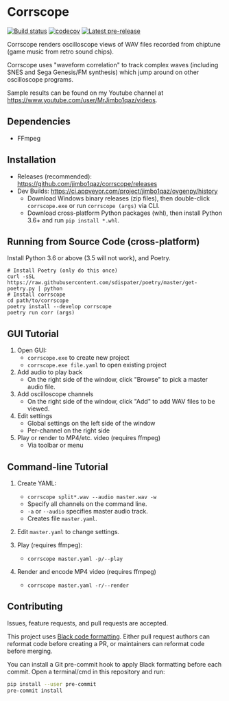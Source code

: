 # Corrscope

[![Build status](https://ci.appveyor.com/api/projects/status/awiajnwd6a4uhu37/branch/master?svg=true)](https://ci.appveyor.com/project/jimbo1qaz/ovgenpy/branch/master)
[![codecov](https://codecov.io/gh/jimbo1qaz/corrscope/branch/master/graph/badge.svg)](https://codecov.io/gh/jimbo1qaz/corrscope)
[![Latest pre-release](https://img.shields.io/github/release-pre/jimbo1qaz/corrscope.svg)](https://github.com/jimbo1qaz/corrscope/releases)

Corrscope renders oscilloscope views of WAV files recorded from chiptune (game music from retro sound chips).

Corrscope uses "waveform correlation" to track complex waves (including SNES and Sega Genesis/FM synthesis) which jump around on other oscilloscope programs.

Sample results can be found on my Youtube channel at https://www.youtube.com/user/MrJimbo1qaz/videos.

<!-- screenshot here -->

## Dependencies

- FFmpeg

## Installation

- Releases (recommended): https://github.com/jimbo1qaz/corrscope/releases
- Dev Builds: https://ci.appveyor.com/project/jimbo1qaz/ovgenpy/history
    - Download Windows binary releases (zip files), then double-click `corrscope.exe` or run `corrscope (args)` via CLI.
    - Download cross-platform Python packages (whl), then install Python 3.6+ and run `pip install *.whl`.

## Running from Source Code (cross-platform)

Install Python 3.6 or above (3.5 will not work), and Poetry.

```shell
# Install Poetry (only do this once)
curl -sSL https://raw.githubusercontent.com/sdispater/poetry/master/get-poetry.py | python
# Install corrscope
cd path/to/corrscope
poetry install --develop corrscope
poetry run corr (args)
```

<!--
### Conda (possibly installs pyqt5 twice and breaks env)

```shell
conda create -n ovgenpy python=3.6 pip numpy scipy matplotlib pyqt=5
pip install -e .
python -m corrscope (args)
```
-->

## GUI Tutorial

1. Open GUI:
    - `corrscope.exe` to create new project
    - `corrscope.exe file.yaml` to open existing project
1. Add audio to play back
    - On the right side of the window, click "Browse" to pick a master audio file.
1. Add oscilloscope channels
    - On the right side of the window, click "Add" to add WAV files to be viewed.
1. Edit settings
    - Global settings on the left side of the window
    - Per-channel on the right side
1. Play or render to MP4/etc. video (requires ffmpeg)
    - Via toolbar or menu
    

## Command-line Tutorial

1. Create YAML:
    - `corrscope split*.wav --audio master.wav -w`
    - Specify all channels on the command line.
    - `-a` or `--audio` specifies master audio track.
    - Creates file `master.yaml`.

1. Edit `master.yaml` to change settings.

1. Play (requires ffmpeg):
    - `corrscope master.yaml -p/--play`

1. Render and encode MP4 video (requires ffmpeg)
    - `corrscope master.yaml -r/--render`

## Contributing

Issues, feature requests, and pull requests are accepted.

This project uses [Black code formatting](https://github.com/ambv/black). Either pull request authors can reformat code before creating a PR, or maintainers can reformat code before merging.

You can install a Git pre-commit hook to apply Black formatting before each commit. Open a terminal/cmd in this repository and run:

```sh
pip install --user pre-commit
pre-commit install
```

